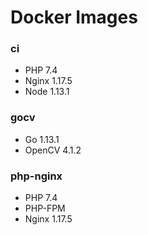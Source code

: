 # Docker Images

### ci
- PHP 7.4
- Nginx 1.17.5
- Node 1.13.1

### gocv
- Go 1.13.1
- OpenCV 4.1.2

### php-nginx
- PHP 7.4
- PHP-FPM
- Nginx 1.17.5
